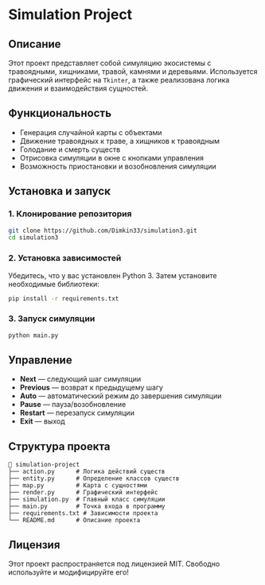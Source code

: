 # Simulation Project

## Описание

Этот проект представляет собой симуляцию экосистемы с травоядными, хищниками, травой, камнями и деревьями. Используется графический интерфейс на `Tkinter`, а также реализована логика движения и взаимодействия сущностей.

## Функциональность

- Генерация случайной карты с объектами
- Движение травоядных к траве, а хищников к травоядным
- Голодание и смерть существ
- Отрисовка симуляции в окне с кнопками управления
- Возможность приостановки и возобновления симуляции

## Установка и запуск

### 1. Клонирование репозитория

```bash
git clone https://github.com/Dimkin33/simulation3.git
cd simulation3
```

### 2. Установка зависимостей

Убедитесь, что у вас установлен Python 3. Затем установите необходимые библиотеки:

```bash
pip install -r requirements.txt
```

### 3. Запуск симуляции

```bash
python main.py
```

## Управление

- **Next** — следующий шаг симуляции
- **Previous** — возврат к предыдущему шагу
- **Auto** — автоматический режим до завершения симуляции
- **Pause** — пауза/возобновление
- **Restart** — перезапуск симуляции
- **Exit** — выход

## Структура проекта

```
📂 simulation-project
├── action.py      # Логика действий существ
├── entity.py      # Определение классов существ
├── map.py         # Карта с сущностями
├── render.py      # Графический интерфейс
├── simulation.py  # Главный класс симуляции
├── main.py        # Точка входа в программу
├── requirements.txt # Зависимости проекта
└── README.md      # Описание проекта
```

## Лицензия

Этот проект распространяется под лицензией MIT. Свободно используйте и модифицируйте его!

